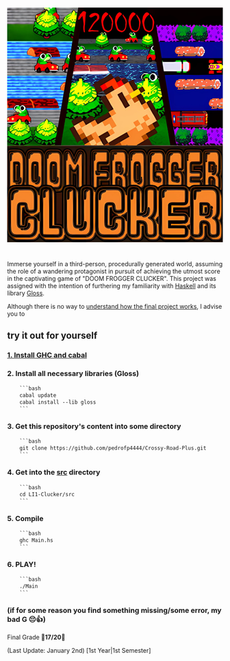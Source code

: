 ![Doom Frogger Clucker](logo/versaoFinalLarge.png)
#

Immerse yourself in a third-person, procedurally generated world, assuming the role of a wandering protagonist in pursuit of achieving the utmost score in the captivating game of "DOOM FROGGER CLUCKER".
This project was assigned with the intention of furthering my familiarity with [Haskell](https://www.haskell.org/) and its library [Gloss](http://gloss.ouroborus.net/).


Although there is no way to [understand how the final project works](doc/html/), I advise you to


## try it out for yourself

###    [1. Install GHC and cabal](https://www.haskell.org/downloads/)

###    2. Install all necessary libraries (Gloss) 

        ```bash
        cabal update
        cabal install --lib gloss
        ```
    
###    3. Get this repository's content into some directory

        ```bash
        git clone https://github.com/pedrofp4444/Crossy-Road-Plus.git
        ```

###    4. Get into the [src](src/) directory

        ```bash
        cd LI1-Clucker/src
        ```

###    5. Compile

        ```bash
        ghc Main.hs
        ```

###    6. PLAY!

        ```bash
        ./Main
        ```

### (if for some reason you find something missing/some error, my bad G 😔👍)

Final Grade 🥚**17/20**🥚

(Last Update: January 2nd) [1st Year|1st Semester]